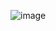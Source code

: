 ![image](https://user-images.githubusercontent.com/38569463/188767236-d1d3ce47-f8ae-4980-b82a-6ad48726d8b6.png)
